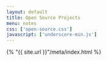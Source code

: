 ```yaml
---
layout: default
title: Open Source Projects
menu: notes
css: ['open-source.css']
javascript: ['underscore-min.js']
---
```

{% "{{ site.url }}"/meta/index.html %}